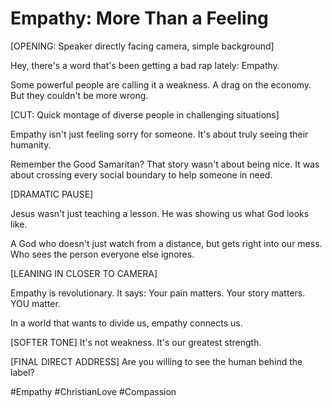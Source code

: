 # Empathy: More Than a Feeling

[OPENING: Speaker directly facing camera, simple background]

Hey, there's a word that's been getting a bad rap lately: Empathy.

Some powerful people are calling it a weakness. A drag on the economy. But they couldn't be more wrong.

[CUT: Quick montage of diverse people in challenging situations]

Empathy isn't just feeling sorry for someone. It's about truly seeing their humanity.

Remember the Good Samaritan? That story wasn't about being nice. It was about crossing every social boundary to help someone in need.

[DRAMATIC PAUSE]

Jesus wasn't just teaching a lesson. He was showing us what God looks like.

A God who doesn't just watch from a distance, but gets right into our mess. Who sees the person everyone else ignores.

[LEANING IN CLOSER TO CAMERA]

Empathy is revolutionary. It says: Your pain matters. Your story matters. YOU matter.

In a world that wants to divide us, empathy connects us.

[SOFTER TONE]
It's not weakness. 
It's our greatest strength.

[FINAL DIRECT ADDRESS]
Are you willing to see the human behind the label?

#Empathy #ChristianLove #Compassion